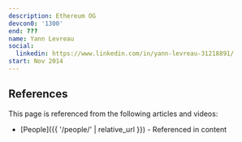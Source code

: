 ```yaml
---
description: Ethereum OG
devcon0: '1300'
end: ???
name: Yann Levreau
social:
  linkedin: https://www.linkedin.com/in/yann-levreau-31218891/
start: Nov 2014
---
```


## References

This page is referenced from the following articles and videos:

- [People]({{ '/people/' | relative_url }}) - Referenced in content